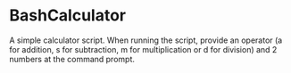 BashCalculator
==============

A simple calculator script.  When running the script, provide an operator (a for addition, s for subtraction, m for multiplication or d for division) and 2 numbers at the command prompt.
